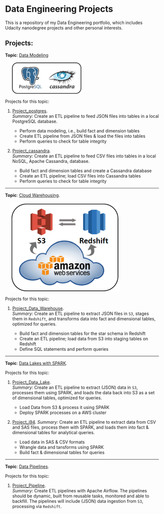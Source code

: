 # Data Engineering Projects

This is a repository of my Data Engineering portfolio, which includes Udacity nanodegree projects and other personal interests.   


  
## Projects:

**Topic**: [Data Modeling](./projects/DataModeling/)
  
<img src="./images/modeling.png" alt="datamodel" title="model" width="240" align="center" class="center" style="padding-left: 15px" /> <br />

Projects for this topic:
1. [Project_postgres](./projects/DataModeling/Project_Postgres).   
_Summary:_ Create an ETL pipeline to feed JSON files into tables in a local PostgreSQL database.  

    - Perform data modeling, i.e., build fact and dimension tables
    - Create ETL pipeline from JSON files & load the files into tables
    - Perform queries to check for table integrity
  
2. [Project_cassandra](./projects/DataModeling/Project_Cassandra).  
_Summary:_ Create an ETL pipeline to feed CSV files into tables in a local NoSQL, Apache Cassandra,  database.  

    - Build fact and dimension tables and create a Cassandra database
    - Create an ETL pipeline; load CSV files into Cassandra tables
    - Perform queries to check for table integrity

---
**Topic**: [Cloud Warehousing](./projects/CloudWarehousing).

<img src="./images/Clouds.png" alt="Clouds" title="cloud" width="360" align="center" class="center" style="padding-left: 15px" /> <br />

Projects for this topic:  
1. [Project_Data_Warehouse](./projects/CloudWarehousing/Project_DataWarehouse).  
_Summary:_ Create an ETL pipeline to extract JSON files in `S3`, stages them in `Redshift`, and transforms data into fact and dimensional tables, optimized for queries.  

    - Build fact and dimension tables for the star schema in Redshift
    - Create an ETL pipeline; load data from S3 into staging  tables on Redshift
    - Define SQL statements and perform queries  

---
**Topic**: [Data Lakes with SPARK](./projects/DataLakes).

Projects for this topic:  
1. [Project_Data_Lake](./projects/DataLakes/Project_SPARK).  
_Summary:_ Create an ETL pipeline to extract (JSON) data in `S3`, processes them using SPARK, and loads the data back into S3 as a set of dimensional tables, optimized for queries.  

    - Load Data from S3 & process it using SPARK
    - Deploy SPARK processes on a AWS cluster  

2. [Project_i94](./projects/DataLakes/Project_i94).
_Summary:_ Create an ETL pipeline to extract data from CSV and SAS files, process them with SPARK, and loads them into fact & dimensional tables for analytical queries.  

    - Load data in SAS & CSV formats  
    - Wrangle data and tansforms using SPARK 
    - Build fact & dimensional tables for queries   

---
**Topic**: [Data Pipelines](./projects/DataPipelines).

Projects for this topic:  
1. [Project_Pipeline](./projects/DataPipelines).  
_Summary:_ Create ETL pipelines with Apache Airflow. The pipelines should be dynamic, built from reusable tasks, monitored and able to backfill. The pipelines will include (JSON) data ingestion from `S3`, processing via `Redshift`.   
